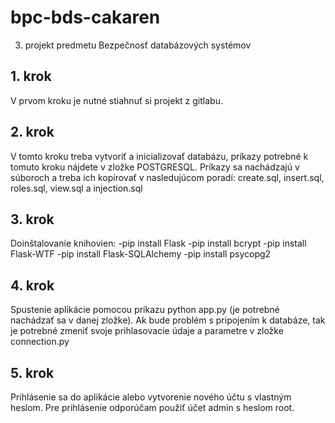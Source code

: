 # bpc-bds-cakaren

3. projekt predmetu Bezpečnosť databázových systémov

## 1. krok
V prvom kroku je nutné stiahnuť si projekt z gitlabu.

## 2. krok
V tomto kroku treba vytvoriť a inicializovať databázu, príkazy potrebné k tomuto kroku nájdete v zložke POSTGRESQL.
Príkazy sa nachádzajú v súboroch a treba ich kopírovať v nasledujúcom poradí: create.sql, insert.sql, roles.sql, view.sql a injection.sql  

## 3. krok
Doinštalovanie knihovien:   -pip install Flask
                            -pip install bcrypt
                            -pip install Flask-WTF
                            -pip install Flask-SQLAlchemy
                            -pip install psycopg2

## 4. krok
Spustenie aplikácie pomocou príkazu python app.py (je potrebné nachádzať sa v danej zložke). Ak bude problém s pripojením k databáze, tak je potrebné zmeniť svoje prihlasovacie údaje a parametre v zložke connection.py

## 5. krok
Prihlásenie sa do aplikácie alebo vytvorenie nového účtu s vlastným heslom. 
Pre prihlásenie odporúčam použiť účet admin s heslom root. 
